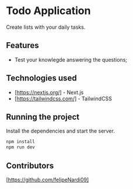 # Todo Application

Create lists with your daily tasks.

## Features

- Test your knowlegde answering the questions;

## Technologies used

- [https://nextjs.org/] - Next.js
- [https://tailwindcss.com/] - TailwindCSS

## Running the project

Install the dependencies and start the server.

```sh
npm install
npm run dev
```

## Contributors

[https://github.com/felipeNardi09]

